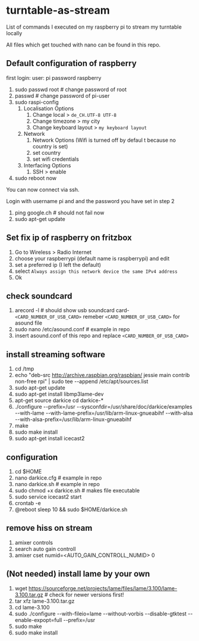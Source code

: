 # turntable-as-stream
List of commands I executed on my raspberry pi to stream my turntable locally

All files which get touched with nano can be found in this repo.

## Default configuration of raspberry

first login: 
user: pi
password raspberry

1. sudo passwd root # change password of root
1. passwd # change password of pi-user
1. sudo raspi-config
   1. Localisation Options
      1. Change local > `de_CH.UTF-8 UTF-8`
      1. Change timezone > my city
      1. Change keyboard layout > `my keyboard layout`
   1. Network
      1. Network Options (Wifi is turned off by defaul  t because no country is set)
      1. set country
      1. set wifi credentials
   1. Interfacing Options
      1. SSH > enable
1. sudo reboot now

You can now connect via ssh. 

Login with username pi and and the password you have set in step 2

1. ping google.ch # should not fail now
1. sudo apt-get update

## Set fix ip of raspberry on fritzbox

1. Go to Wireless > Radio Internet
1. choose your raspberrypi (default name is raspberrypi) and edit
1. set a preferred ip (I left the default)
1. select `Always assign this network device the same IPv4 address`
1. Ok

## check soundcard

1. arecord -l # should show usb soundcard card-`<CARD_NUMBER_OF_USB_CARD>` remeber `<CARD_NUMBER_OF_USB_CARD>` for asound file
1. sudo nano /etc/asound.conf # example in repo
1. insert asound.conf of this repo and replace `<CARD_NUMBER_OF_USB_CARD>`

## install streaming software

1. cd /tmp
1. echo "deb-src http://archive.raspbian.org/raspbian/ jessie main contrib non-free rpi" | sudo tee --append /etc/apt/sources.list
1. sudo apt-get update
1. sudo apt-get install libmp3lame-dev
1. apt-get source darkice
cd darkice-*
1. ./configure  --prefix=/usr --sysconfdir=/usr/share/doc/darkice/examples --with-lame --with-lame-prefix=/usr/lib/arm-linux-gnueabihf --with-alsa --with-alsa-prefix=/usr/lib/arm-linux-gnueabihf
1. make
1. sudo make install
1. sudo apt-get install icecast2

## configuration

1. cd $HOME
1. nano darkice.cfg # example in repo
1. nano darkice.sh # example in repo
1. sudo chmod +x darkice.sh # makes file executable
1. sudo service icecast2 start
1. crontab -e
1. @reboot sleep 10 && sudo $HOME/darkice.sh

## remove hiss on stream

1. amixer controls
1. search auto gain controll
1. amixer cset numid=<AUTO_GAIN_CONTROLL_NUMID> 0

## (Not needed) install lame by your own

1. wget https://sourceforge.net/projects/lame/files/lame/3.100/lame-3.100.tar.gz # check for newer versions first!
1. tar xfz lame-3.100.tar.gz
1. cd lame-3.100 
1. sudo ./configure --with-fileio=lame --without-vorbis --disable-gtktest --enable-expopt=full --prefix=/usr
1. sudo make
1. sudo make install
